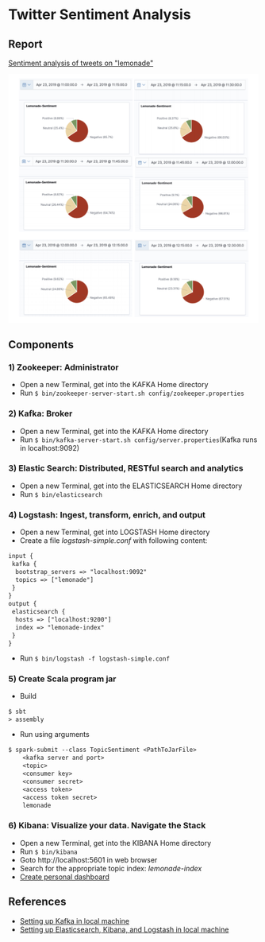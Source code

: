 # Twitter Sentiment Analysis

## Report
[Sentiment analysis of tweets on "lemonade"](Twitter_Sentiment_Analysis-lemonade.pdf)

![](tweet-sentiment.png)

## Components

### 1) Zookeeper: Administrator
* Open a new Terminal, get into the KAFKA Home directory
* Run `$ bin/zookeeper-server-start.sh config/zookeeper.properties`

### 2) Kafka: Broker
* Open a new Terminal, get into the KAFKA Home directory
* Run `$ bin/kafka-server-start.sh config/server.properties`(Kafka runs in localhost:9092)

### 3) Elastic Search: Distributed, RESTful search and analytics
* Open a new Terminal, get into the ELASTICSEARCH Home directory
* Run `$ bin/elasticsearch`

### 4) Logstash: Ingest, transform, enrich, and output
* Open a new Terminal, get into LOGSTASH Home directory
* Create a file *logstash-simple.conf* with following content:
```
input {
 kafka {
  bootstrap_servers => "localhost:9092"
  topics => ["lemonade"]
 }
}
output {
 elasticsearch {
  hosts => ["localhost:9200"]
  index => "lemonade-index"
 }
}
```
* Run `$ bin/logstash -f logstash-simple.conf`

### 5) Create Scala program jar
* Build
```
$ sbt
> assembly
```
* Run using arguments
```
$ spark-submit --class TopicSentiment <PathToJarFile>
    <kafka server and port> 
    <topic> 
    <consumer key> 
    <consumer secret> 
    <access token> 
    <access token secret> 
    lemonade
 ```

### 6) Kibana: Visualize your data. Navigate the Stack
* Open a new Terminal, get into the KIBANA Home directory
* Run `$ bin/kibana`
* Goto http://localhost:5601 in web browser
* Search for the appropriate topic index: *lemonade-index*
* [Create personal dashboard](https://www.elastic.co/guide/en/kibana/current/index.html)<br>

## References
* [Setting up Kafka in local machine](http://kafka.apache.org/quickstart)
* [Setting up Elasticsearch, Kibana, and Logstash in local machine](https://www.elastic.co/downloads)
